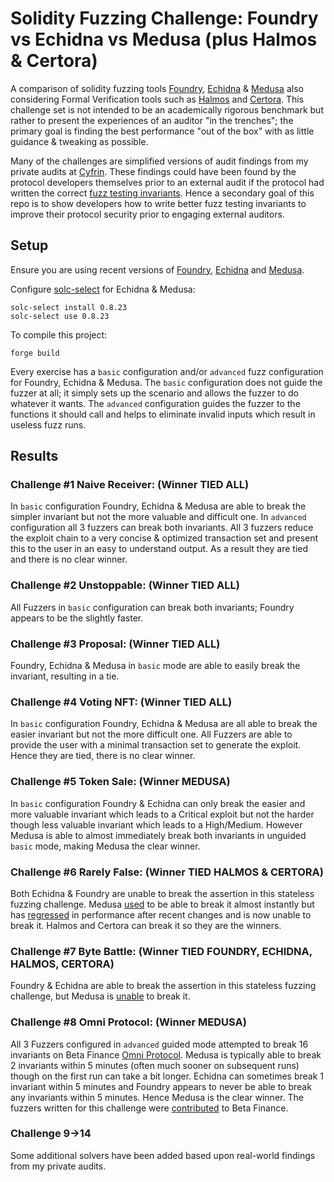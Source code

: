 # Solidity Fuzzing Challenge: Foundry vs Echidna vs Medusa (plus Halmos & Certora) #

A comparison of solidity fuzzing tools [Foundry](https://book.getfoundry.sh/), [Echidna](https://secure-contracts.com/program-analysis/echidna/index.html) & [Medusa](https://github.com/crytic/medusa) also considering Formal Verification tools such as [Halmos](https://github.com/a16z/halmos) and [Certora](https://docs.certora.com/en/latest/docs/user-guide/tutorials.html). This challenge set is not intended to be an academically rigorous benchmark but rather to present the experiences of an auditor "in the trenches"; the primary goal is finding the best performance "out of the box" with as little guidance & tweaking as possible.

Many of the challenges are simplified versions of audit findings from my private audits at [Cyfrin](https://www.cyfrin.io). These findings could have been found by the protocol developers themselves prior to an external audit if the protocol had written the correct [fuzz testing invariants](https://dacian.me/find-highs-before-external-auditors-using-invariant-fuzz-testing). Hence a secondary goal of this repo is to show developers how to write better fuzz testing invariants to improve their protocol security prior to engaging external auditors.

## Setup ##

Ensure you are using recent versions of [Foundry](https://github.com/foundry-rs/foundry), [Echidna](https://github.com/crytic/echidna) and [Medusa](https://github.com/crytic/medusa).

Configure [solc-select](https://github.com/crytic/solc-select) for Echidna & Medusa:

`solc-select install 0.8.23`\
`solc-select use 0.8.23`

To compile this project:

`forge build`

Every exercise has a `basic` configuration and/or `advanced` fuzz configuration for Foundry, Echidna & Medusa. The `basic` configuration does not guide the fuzzer at all; it simply sets up the scenario and allows the fuzzer to do whatever it wants. The `advanced` configuration guides the fuzzer to the functions it should call and helps to eliminate invalid inputs which result in useless fuzz runs.

## Results ##

### Challenge #1 Naive Receiver: (Winner TIED ALL) ###

In `basic` configuration Foundry, Echidna & Medusa are able to break the simpler invariant but not the more valuable and difficult one. In `advanced` configuration all 3 fuzzers can break both invariants. All 3 fuzzers reduce the exploit chain to a very concise & optimized transaction set and present this to the user in an easy to understand output. As a result they are tied and there is no clear winner.

### Challenge #2 Unstoppable: (Winner TIED ALL) ###

All Fuzzers in `basic` configuration can break both invariants; Foundry appears to be the slightly faster.

### Challenge #3 Proposal: (Winner TIED ALL) ###

Foundry, Echidna & Medusa in `basic` mode are able to easily break the invariant, resulting in a tie.

### Challenge #4 Voting NFT: (Winner TIED ALL) ###

In `basic` configuration Foundry, Echidna & Medusa are all able to break the easier invariant but not the more difficult one. All Fuzzers are able to provide the user with a minimal transaction set to generate the exploit. Hence they are tied, there is no clear winner.

### Challenge #5 Token Sale: (Winner MEDUSA) ###

In `basic` configuration Foundry & Echidna can only break the easier and more valuable invariant which leads to a Critical exploit but not the harder though less valuable invariant which leads to a High/Medium. However Medusa is able to almost immediately break both invariants in unguided `basic` mode, making Medusa the clear winner.

### Challenge #6 Rarely False: (Winner TIED HALMOS & CERTORA) ###

Both Echidna & Foundry are unable to break the assertion in this stateless fuzzing challenge. Medusa [used](https://twitter.com/DevDacian/status/1732199452344221913) to be able to break it almost instantly but has [regressed](https://github.com/crytic/medusa/issues/305) in performance after recent changes and is now unable to break it. Halmos and Certora can break it so they are the winners.

### Challenge #7 Byte Battle: (Winner TIED FOUNDRY, ECHIDNA, HALMOS, CERTORA)

Foundry & Echidna are able to break the assertion in this stateless fuzzing challenge, but Medusa is [unable](https://github.com/crytic/medusa/issues/307) to break it.

### Challenge #8 Omni Protocol: (Winner MEDUSA)

All 3 Fuzzers configured in `advanced` guided mode attempted to break 16 invariants on Beta Finance [Omni Protocol](https://github.com/beta-finance/Omni-Protocol). Medusa is typically able to break 2 invariants within 5 minutes (often much sooner on subsequent runs) though on the first run can take a bit longer. Echidna can sometimes break 1 invariant within 5 minutes and Foundry appears to never be able to break any invariants within 5 minutes. Hence Medusa is the clear winner. The fuzzers written for this challenge were [contributed](https://github.com/beta-finance/Omni-Protocol/pull/2) to Beta Finance.

### Challenge 9->14

Some additional solvers have been added based upon real-world findings from my private audits.

